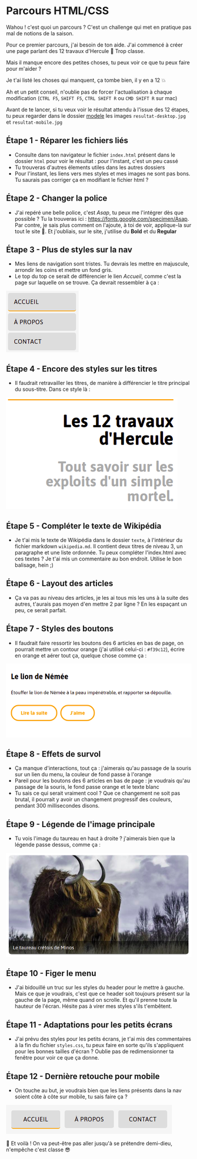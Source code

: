 # Parcours HTML/CSS

Wahou ! c'est quoi un parcours ? C'est un challenge qui met en pratique pas mal de notions de la saison.

Pour ce premier parcours, j'ai besoin de ton aide. J'ai commencé à créer une page parlant des 12 travaux d'Hercule :muscle: Trop classe.

Mais il manque encore des petites choses, tu peux voir ce que tu peux faire pour m'aider ?

Je t'ai listé les choses qui manquent, ça tombe bien, il y en a 12 :boom:

Ah et un petit conseil, n'oublie pas de forcer l'actualisation à chaque modification (`CTRL F5`, `SHIFT F5`, `CTRL SHIFT R` ou `CMD SHIFT R` sur mac)

Avant de te lancer, si tu veux voir le résultat attendu à l'issue des 12 étapes, tu peux regarder dans le dossier [modele](./modele) les images `resultat-desktop.jpg` et `resultat-mobile.jpg`

## Étape 1 - Réparer les fichiers liés
- Consulte dans ton navigateur le fichier `index.html` présent dans le dossier `html` pour voir le résultat : pour l'instant, c'est un peu cassé
- Tu trouveras d'autres élements utiles dans les autres dossiers
- Pour l'instant, les liens vers mes styles et mes images ne sont pas bons. Tu saurais pas corriger ça en modifiant le fichier html ?

## Étape 2 - Changer la police
- J'ai repéré une belle police, c'est _Asap_, tu peux me l'intégrer dès que possible ? Tu la trouveras ici : https://fonts.google.com/specimen/Asap. Par contre, je sais plus comment on l'ajoute, à toi de voir, applique-la sur tout le site :pray:. Et j'oubliais, sur le site, j'utilise du **Bold** et du **Regular**

## Étape 3 - Plus de styles sur la nav 
- Mes liens de navigation sont tristes. Tu devrais les mettre en majuscule, arrondir les coins et mettre un fond gris.
- Le top du top ce serait de différencier le lien _Accueil_, comme c'est la page sur laquelle on se trouve. Ça devrait ressembler à ça :

![Menu](modele/menu.png?raw=true)

## Étape 4 - Encore des styles sur les titres
- Il faudrait retravailler les titres, de manière à différencier le titre principal du sous-titre. Dans ce style là :

![Titres](modele/titres.png?raw=true)

## Étape 5 - Compléter le texte de Wikipédia
- Je t'ai mis le texte de Wikipédia dans le dossier `texte`, à l'intérieur du fichier markdown `wikipedia.md`. Il contient deux titres de niveau 3, un paragraphe et une liste ordonnée. Tu peux compléter l'index.html avec ces textes ? Je t'ai mis un commentaire au bon endroit. Utilise le bon balisage, hein ;)

## Étape 6 - Layout des articles
- Ça va pas au niveau des articles, je les ai tous mis les uns à la suite des autres, t'aurais pas moyen d'en mettre 2 par ligne ? En les espaçant un peu, ce serait parfait.

## Étape 7 - Styles des boutons
- Il faudrait faire ressortir les boutons des 6 articles en bas de page, on pourrait mettre un contour orange (j'ai utilisé celui-ci : `#f39c12`), écrire en orange et aérer tout ça, quelque chose comme ça :

![Styles des boutons](modele/btn.png?raw=true)

## Étape 8 - Effets de survol
- Ça manque d'interactions, tout ça : j'aimerais qu'au passage de la souris sur un lien du menu, la couleur de fond passe à l'orange
- Pareil pour les boutons des 6 articles en bas de page : je voudrais qu'au passage de la souris, le fond passe orange et le texte blanc
- Tu sais ce qui serait vraiment cool ? Que ce changement ne soit pas brutal, il pourrait y avoir un changement progressif des couleurs, pendant 300 millisecondes disons.

## Étape 9 - Légende de l'image principale
- Tu vois l'image du taureau en haut à droite ? j'aimerais bien que la légende passe dessus, comme ça :

![Légende de l'image principale](modele/taureau.png?raw=true)

## Étape 10 - Figer le menu
- J'ai bidouillé un truc sur les styles du header pour le mettre à gauche. Mais ce que je voudrais, c'est que ce header soit toujours présent sur la gauche de la page, même quand on scrolle. Et qu'il prenne toute la hauteur de l'écran. Hésite pas à virer mes styles s'ils t'embêtent.

## Étape 11 - Adaptations pour les petits écrans
- J'ai prévu des styles pour les petits écrans, je t'ai mis des commentaires à la fin du fichier `styles.css`, tu peux faire en sorte qu'ils s'appliquent pour les bonnes tailles d'écran ?
Oublie pas de redimensionner ta fenêtre pour voir ce que ça donne.

## Étape 12 - Dernière retouche pour mobile
- On touche au but, je voudrais bien que les liens présents dans la nav soient côte à côte sur mobile, tu sais faire ça ?

![Dernière retouche pour mobile](modele/nav.png?raw=true)

:tada: Et voilà ! On va peut-être pas aller jusqu'à se prétendre demi-dieu, n'empêche c'est classe :sunglasses:
